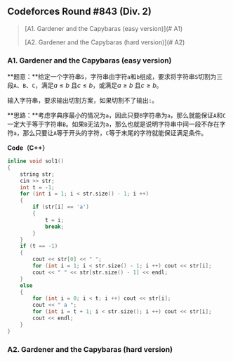 ## Codeforces Round #843 (Div. 2)

>[A1. Gardener and the Capybaras (easy version)](# A1)
>
>[A2. Gardener and the Capybaras (hard version)](# A2)

<h3 id = "A1"> A1. Gardener and the Capybaras (easy version)</h3>

**题意：**给定一个字符串`S`，字符串由字符`a`和`b`组成，要求将字符串`S`切割为三段`A`、`B`、`C`，满足$a \le b$ 且$c \le b$，或满足$a \ge b$ 且$c \ge b$。

输入字符串，要求输出切割方案，如果切割不了输出`:`。

**思路：**考虑字典序最小的情况为`a`，因此只要`B`字符串为`a`，那么就能保证`A`和`C`一定大于等于字符串`B`。如果`B`无法为`a`，那么也就是说明字符串中间一段不存在字符`a`，那么只要让`A`等于开头的字符，`C`等于末尾的字符就能保证满足条件。

**Code（C++）**

```c++
inline void sol1()
{
    string str;
    cin >> str;
    int t = -1;
    for (int i = 1; i < str.size() - 1; i ++)
    {
    	if (str[i] == 'a')
    	{
    		t = i;
    		break;
    	}
    }
    if (t == -1)
    {
    	cout << str[0] << " ";
    	for (int i = 1; i < str.size() - 1; i ++) cout << str[i];
    	cout << " " << str[str.size() - 1] << endl;
    }
    else
    {
    	for (int i = 0; i < t; i ++) cout << str[i];
    	cout << " a ";
    	for (int i = t + 1; i < str.size(); i ++) cout << str[i];
    	cout << endl;
    }
}
```

<h3 id = "A2" > A2. Gardener and the Capybaras (hard version) </h3>

